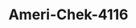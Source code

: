 ---
f_zip-code: 39305
f_state-code: MS
title: Ameri-Chek-4116
f_phone: 601-482-2226
f_city-only: Meridian
f_address: 4900 Poplar Springs Drive Meridian
f_location-unique-id: '4116'
slug: ameri-chek-4116
updated-on: '2024-05-30T13:46:58.046Z'
created-on: '2024-05-30T13:36:59.803Z'
published-on: '2024-05-30T13:54:32.469Z'
f_city-state: cms/city/meridian-ms.md
f_company: cms/company/ameri-chek.md
f_state: cms/state/mississippi.md
layout: '[payday-loan].html'
tags: payday-loan
---